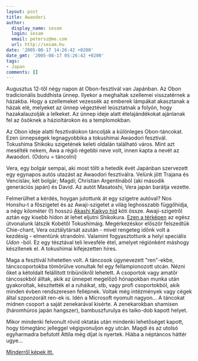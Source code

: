 ```yaml
---
layout: post
title: Awaodori
author:
  display_name: sesam
  login: sesam
  email: petersz@me.com
  url: http://sesam.hu
date: '2005-08-17 14:26:42 +0200'
date_gmt: '2005-08-17 05:26:42 +0200'
tags:
- Japan
comments: []
---
```


Augusztus 12-től négy napon át Obon-fesztivál van Japánban. Az Obon tradicionális buddhista ünnep. Ilyekor a meghaltak szellemei visszatérnek a házakba. Hogy a szellemeket vezessék az emberek lámpákat akasztanak a házak elé, melyeket az ünnep végeztével leúsztatnak a folyón, hogy hazakalauzolják a lelkeket. Az ünnep ideje alatt ételajándékokat ajánlanak fel az ősöknek a házioltárokon és a templomokban.

Az Obon ideje alatti fesztiválokon táncolják a különleges Obon-táncokat. Ezen ünnepségek legnagyobbika a tokushimai Awaodori fesztivál. Tokushima Shikoku szigetének keleti oldalán található város. Mint azt mesélték nekem, Awa a régió régebbi neve volt, innen kapta a nevét az Awaodori. (Odoru = táncolni)

Vera, egy bolgár sempai, aki most tölti a hetedik évét Japánban szervezett egy egynapos autós utazást az Awaodori fesztiválra. Velünk jött Trajana és Vencislav, két bolgár; Magdi; Christian Argentínából (aki második generációs japán) és David. Az autót Masatoshi, Vera japán barátja vezette.

Felmerülhet a kérdés, hoygan jutottunk át egy szigetre autóval? Nos Honshu-t a főszigetet és az Awaji-szigetet a világ leghosszabb függőhídja, a négy kilométer (!) hosszú [Akashi Kaikyo híd](http://www.kkr.mlit.go.jp/en/topics_akashi.html) köti össze. Awaji-szigetről aztán egy kisebb hídon át lehet eljutni Shikokura. [Ezen a térképen](http://www.kkr.mlit.go.jp/en/images/topics_akashi02.gif) az egész útvonalunk látszik Kobétől Tokushimáig. Megérkezéskor először felszedtük Chie-chant, Vera osztálytársát azután - mivel rengeteg időnk volt a kezdésig - elmentünk strandolni. Valamint fogyasztottunk a helyi speciális _Udon_ -ból. Ez egy tésztával teli levesféle étel, amelyet régiónként máshogy készítenek el. A tokushimai kifejezetten híres.

Maga a fesztivál hihetetlen volt. A táncosok úgynevezett "ren"-ekbe, táncscoportokba tömörülve vonultak fel egy fellampionozott utcán. Nézni őket a kétoldalt felállított tribünökről lehetett. A csoportok vagy amatőr táncosokból álltak, akik az ünnepet megelőző hónapokban munka után gyakoroltak, készítették el a ruháikat, stb, vagy profi csoportokból, akik minden évben rendszeresen fellépnek. Voltak még intézmények vagy cégek által szponzorált ren-ek is. Idén a Microsoft nyomult nagyon... A táncokat midnen csoport a saját zenekarával kísérte. A zenekarokban shamisen (háromhúros japán hangszer), bambuszfurulya és taiko-dob kapott helyet.

Mikor mindenki felvonult rövid oktatás után mindenki lehetőséget kapott, hogy tömegtánc jelleggel végigvonuljon egy utcán. Magdi és az utolsó egyharmadra befutott Attila még díjat is nyertek. Hiába a néptáncos háttér ugye...

[Minderről képek itt.](http://sesam.hu/.gallery/awaodori)
